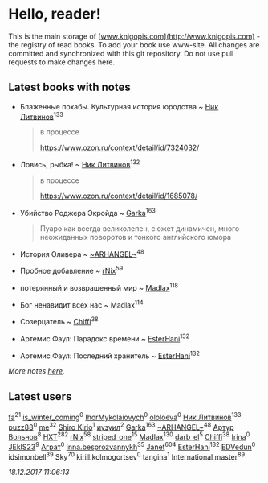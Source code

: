 # Hello, reader!
This is the main storage of [www.knigopis.com](http://www.knigopis.com) - the registry of read books.
To add your book use www-site. All changes are committed and synchronized with this git repository.
Do not use pull requests to make changes here.


## Latest books with notes
* Блаженные похабы. Культурная история юродства ~ [Ник Литвинов](users/241/241974816-vkontakte)<sup>133</sup>
    > в процессе
    > 
    > https://www.ozon.ru/context/detail/id/7324032/

* Ловись, рыбка! ~ [Ник Литвинов](users/241/241974816-vkontakte)<sup>132</sup>
    > в процессе
    > 
    > https://www.ozon.ru/context/detail/id/1685078/

* Убийство Роджера Экройда ~ [Garka](users/115/115753719718250012620-google)<sup>163</sup>
    > Пуаро как всегда великолепен, сюжет динамичен, много неожиданных поворотов и тонкого английского юмора

* История Оливера ~ [~ARHANGEL~](users/642/64251996-vkontakte)<sup>48</sup>

* Пробное добавление ~ [rNix](users/115/115622071-twitter)<sup>59</sup>

* потерянный и возвращенный мир ~ [Madlax](users/158/158304782-vkontakte)<sup>118</sup>

* Бог ненавидит всех нас ~ [Madlax](users/158/158304782-vkontakte)<sup>114</sup>

* Созерцатель ~ [Chiffi](users/105/105831994080785626680-google)<sup>38</sup>

* Артемис Фаул: Парадокс времени ~ [EsterHani](users/305/30558181-vkontakte)<sup>132</sup>

* Артемис Фаул: Последний хранитель ~ [EsterHani](users/305/30558181-vkontakte)<sup>132</sup>


_More notes [here](latest_books_with_notes.md)._


## Latest users
[fa](users/102/1026237132343086367-mailru)<sup>21</sup> 
[is_winter_coming](users/140/140559766-vkontakte)<sup>0</sup> 
[IhorMykolaiovych](users/158/1589991341068692-facebook)<sup>0</sup> 
[ololoeva](users/102/10210829435508010-facebook)<sup>0</sup> 
[Ник Литвинов](users/241/241974816-vkontakte)<sup>133</sup> 
[puzz88](users/423/4234886-vkontakte)<sup>0</sup> 
[me](users/381/381417697-yandex)<sup>32</sup> 
[Shiro Kirio](users/118/118269612928760236690-google)<sup>1</sup> 
[иузуил](users/238/238356806-vkontakte)<sup>2</sup> 
[Garka](users/115/115753719718250012620-google)<sup>163</sup> 
[~ARHANGEL~](users/642/64251996-vkontakte)<sup>48</sup> 
[Артур Вольнов](users/225/225880893-vkontakte)<sup>8</sup> 
[HXT](users/100/100002563462782-facebook)<sup>282</sup> 
[rNix](users/115/115622071-twitter)<sup>58</sup> 
[striped_one](users/249/249815548-vkontakte)<sup>15</sup> 
[Madlax](users/158/158304782-vkontakte)<sup>130</sup> 
[darb_el](users/184/184135339-vkontakte)<sup>5</sup> 
[Chiffi](users/105/105831994080785626680-google)<sup>38</sup> 
[Irina](users/136/1369298866493181-facebook)<sup>0</sup> 
[JEkIS23](users/115/115604603872979762940-google)<sup>9</sup> 
[Аграт](users/299/299943456-vkontakte)<sup>0</sup> 
[inna.besprozvannykh](users/733/73323849-yandex)<sup>35</sup> 
[Janet](users/108/108113656204404967440-google)<sup>604</sup> 
[EsterHani](users/305/30558181-vkontakte)<sup>132</sup> 
[EDVedun](users/112/112906369786975469815-google)<sup>0</sup> 
[idsimonbell](users/380/380554090-vkontakte)<sup>39</sup> 
[Sky](users/118/118049897850017649660-google)<sup>70</sup> 
[kirill.kolmogortsev](users/192/192728266-vkontakte)<sup>0</sup> 
[tangina](users/101/10155555907294681-facebook)<sup>1</sup> 
[International master](users/741/74140988-vkontakte)<sup>89</sup> 


_18.12.2017 11:06:13_
